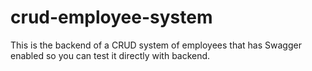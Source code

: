 # crud-employee-system

This is the backend of a CRUD system of employees that has Swagger enabled so you can test it directly with backend.

